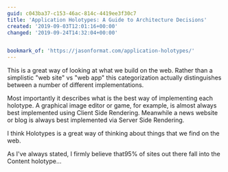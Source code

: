 ```yaml
---
guid: c043ba37-c153-46ac-814c-4419ee3f30c7
title: 'Application Holotypes: A Guide to Architecture Decisions'
created: '2019-09-03T12:01:16+00:00'
changed: '2019-09-24T14:32:04+00:00'


bookmark_of: 'https://jasonformat.com/application-holotypes/'
---
```


This is a great way of looking at what we build on the web. Rather than a simplistic "web site" vs "web app" this categorization actually distinguishes between a number of different implementations. 

Most importantly  it describes what is the best way of implementing each holotype. A graphical image editor or game, for example, is almost always best implemented using Client Side Rendering. Meanwhile a news website or blog is always best implemented via Server Side Rendering. 

I think Holotypes is a great way of thinking about things that we find on the web.

As I've always stated, I firmly believe that95% of sites out there fall into the Content holotype...
